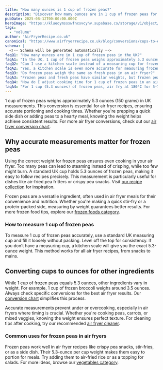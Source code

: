 ```yaml
---
title: "How many ounces is 1 cup of frozen peas?"
description: "Discover how many ounces are in 1 cup of frozen peas for perfect air fryer recipes every time. Get accurate conversions and cooking tips now!"
pubDate: 2025-08-12T00:00:00.000Z
heroImage: "https://klueoymssxwfnxsvcyhv.supabase.co/storage/v1/object/public/Shmucket/how-many-ounces-is-1-cup-of-frozen-peas.webp"
tags:
  - "volume"
author: "AirFryerRecipe.co.uk"
canonical: "https://www.airfryerrecipe.co.uk/blog/conversions/cups-to-ounces/how-many-ounces-is-1-cup-of-frozen-peas"
schema: |
  <!-- Schema will be generated automatically -->
faqQ1: "How many ounces are in 1 cup of frozen peas in the UK?"
faqA1: "In the UK, 1 cup of frozen peas weighs approximately 5.3 ounces (150 grams). This measurement ensures accurate portioning for air fryer recipes, helping you avoid under or overcooking. Always use a standard UK measuring cup for consistency."
faqQ2: "Can I use a kitchen scale instead of a measuring cup for frozen peas?"
faqA2: "Yes, a kitchen scale is even more accurate for measuring frozen peas. Simply weigh out 5.3 ounces (150 grams) to match 1 cup. This method eliminates guesswork and ensures perfect results in your air fryer every time."
faqQ3: "Do frozen peas weigh the same as fresh peas in an air fryer?"
faqA3: "Frozen peas and fresh peas have similar weights, but frozen peas may retain slight moisture. For air frying, frozen peas often crisp up better due to their texture. Stick to the 5.3-ounce per cup measurement for best results."
faqQ4: "How do I adjust cooking time for 1 cup of frozen peas in an air fryer?"
faqA4: "For 1 cup (5.3 ounces) of frozen peas, air fry at 180°C for 5–7 minutes, shaking halfway. Adjust time based on your air fryer model and desired crispness. Check our <a href=https://www.airfryerrecipe.co.uk/recipes>recipe guide</a> for detailed timings."
---
```

<p>1 cup of frozen peas weighs approximately 5.3 ounces (150 grams) in UK measurements. This conversion is essential for air fryer recipes, ensuring accurate portioning and cooking times. Whether you're prepping a quick side dish or adding peas to a hearty meal, knowing the weight helps achieve consistent results. For more air fryer conversions, check out our <a href=https://www.airfryerrecipe.co.uk/air-fryer-conversion-chart>air fryer conversion chart</a>.</p>

<h2>Why accurate measurements matter for frozen peas</h2>  
<p>Using the correct weight for frozen peas ensures even cooking in your air fryer. Too many peas can lead to steaming instead of crisping, while too few might burn. A standard UK cup holds 5.3 ounces of frozen peas, making it easy to follow recipes precisely. This measurement is particularly useful for dishes like air-fried pea fritters or crispy pea snacks. Visit <a href=https://www.airfryerrecipe.co.uk/recipes>our recipe collection</a> for inspiration.</p>  

<p>Frozen peas are a versatile ingredient, often used in air fryer meals for their convenience and nutrition. Whether you're making a quick stir-fry or a protein-packed side, measuring by weight guarantees better results. For more frozen food tips, explore our <a href=https://www.airfryerrecipe.co.uk/recipe-category/frozen-foods>frozen foods category</a>.</p>  

<h3>How to measure 1 cup of frozen peas</h3>  
<p>To measure 1 cup of frozen peas accurately, use a standard UK measuring cup and fill it loosely without packing. Level off the top for consistency. If you don’t have a measuring cup, a kitchen scale will give you the exact 5.3-ounce weight. This method works for all air fryer recipes, from snacks to mains.</p>  

<h2>Converting cups to ounces for other ingredients</h2>  
<p>While 1 cup of frozen peas equals 5.3 ounces, other ingredients vary in weight. For example, 1 cup of frozen broccoli weighs around 3.5 ounces. Always check specific conversions for the best air fryer results. Our <a href=https://www.airfryerrecipe.co.uk/air-fryer-conversion-chart>conversion chart</a> simplifies this process.</p>  

<p>Accurate measurements prevent under or overcooking, especially in air fryers where timing is crucial. Whether you're cooking peas, carrots, or mixed veggies, knowing the weight ensures perfect texture. For cleaning tips after cooking, try our recommended <a href=https://www.airfryerrecipe.co.uk/air-fryer-cleaner>air fryer cleaner</a>.</p>  

<h3>Common uses for frozen peas in air fryers</h3>  
<p>Frozen peas work well in air fryer recipes like crispy pea snacks, stir-fries, or as a side dish. Their 5.3-ounce per cup weight makes them easy to portion for meals. Try adding them to air-fried rice or as a topping for salads. For more ideas, browse our <a href=https://www.airfryerrecipe.co.uk/recipe-category/vegetables>vegetables category</a>.</p>

